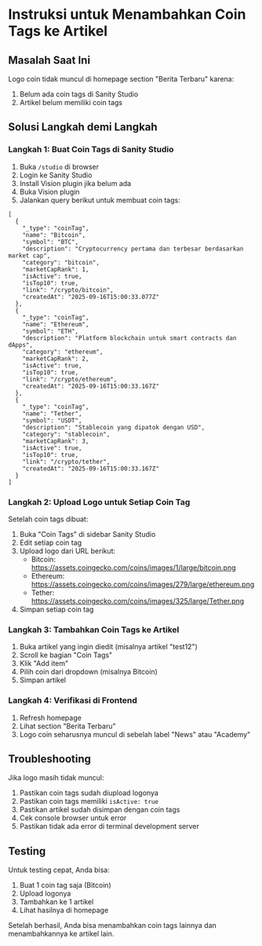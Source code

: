 # Instruksi untuk Menambahkan Coin Tags ke Artikel

## Masalah Saat Ini
Logo coin tidak muncul di homepage section "Berita Terbaru" karena:
1. Belum ada coin tags di Sanity Studio
2. Artikel belum memiliki coin tags

## Solusi Langkah demi Langkah

### Langkah 1: Buat Coin Tags di Sanity Studio
1. Buka `/studio` di browser
2. Login ke Sanity Studio
3. Install Vision plugin jika belum ada
4. Buka Vision plugin
5. Jalankan query berikut untuk membuat coin tags:

```groq
[
  {
    "_type": "coinTag",
    "name": "Bitcoin",
    "symbol": "BTC",
    "description": "Cryptocurrency pertama dan terbesar berdasarkan market cap",
    "category": "bitcoin",
    "marketCapRank": 1,
    "isActive": true,
    "isTop10": true,
    "link": "/crypto/bitcoin",
    "createdAt": "2025-09-16T15:00:33.077Z"
  },
  {
    "_type": "coinTag",
    "name": "Ethereum",
    "symbol": "ETH",
    "description": "Platform blockchain untuk smart contracts dan dApps",
    "category": "ethereum",
    "marketCapRank": 2,
    "isActive": true,
    "isTop10": true,
    "link": "/crypto/ethereum",
    "createdAt": "2025-09-16T15:00:33.167Z"
  },
  {
    "_type": "coinTag",
    "name": "Tether",
    "symbol": "USDT",
    "description": "Stablecoin yang dipatok dengan USD",
    "category": "stablecoin",
    "marketCapRank": 3,
    "isActive": true,
    "isTop10": true,
    "link": "/crypto/tether",
    "createdAt": "2025-09-16T15:00:33.167Z"
  }
]
```

### Langkah 2: Upload Logo untuk Setiap Coin Tag
Setelah coin tags dibuat:
1. Buka "Coin Tags" di sidebar Sanity Studio
2. Edit setiap coin tag
3. Upload logo dari URL berikut:
   - Bitcoin: https://assets.coingecko.com/coins/images/1/large/bitcoin.png
   - Ethereum: https://assets.coingecko.com/coins/images/279/large/ethereum.png
   - Tether: https://assets.coingecko.com/coins/images/325/large/Tether.png
4. Simpan setiap coin tag

### Langkah 3: Tambahkan Coin Tags ke Artikel
1. Buka artikel yang ingin diedit (misalnya artikel "test12")
2. Scroll ke bagian "Coin Tags"
3. Klik "Add item"
4. Pilih coin dari dropdown (misalnya Bitcoin)
5. Simpan artikel

### Langkah 4: Verifikasi di Frontend
1. Refresh homepage
2. Lihat section "Berita Terbaru"
3. Logo coin seharusnya muncul di sebelah label "News" atau "Academy"

## Troubleshooting
Jika logo masih tidak muncul:
1. Pastikan coin tags sudah diupload logonya
2. Pastikan coin tags memiliki `isActive: true`
3. Pastikan artikel sudah disimpan dengan coin tags
4. Cek console browser untuk error
5. Pastikan tidak ada error di terminal development server

## Testing
Untuk testing cepat, Anda bisa:
1. Buat 1 coin tag saja (Bitcoin)
2. Upload logonya
3. Tambahkan ke 1 artikel
4. Lihat hasilnya di homepage

Setelah berhasil, Anda bisa menambahkan coin tags lainnya dan menambahkannya ke artikel lain.


















